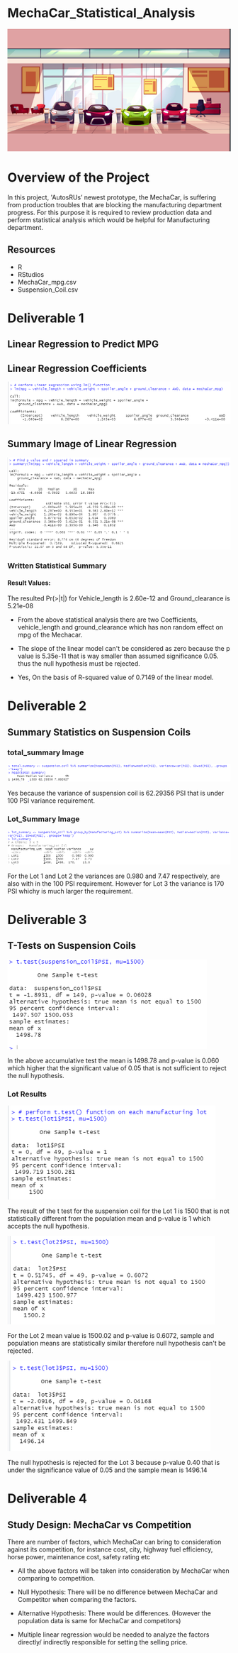 # MechaCar_Statistical_Analysis

![git-hub](https://github.com/MonaElahi/MechaCar_Statistical_Analysis/blob/780ac1f0230d01698cda7af35aaeb2db2dcdec80/Display.jpg)

# Overview of the Project

In this project, 'AutosRUs’ newest prototype, the MechaCar, is suffering from production troubles that are blocking the manufacturing department progress. 
For this purpose it is required to review production data and perform statistical analysis which would be helpful for Manufacturing department.

## Resources

- R 
- RStudios
- MechaCar_mpg.csv
- Suspension_Coil.csv

# Deliverable 1

## Linear Regression to Predict MPG

## Linear Regression Coefficients
![git-hub](https://github.com/MonaElahi/MechaCar_Statistical_Analysis/blob/72bb5e4280cff830ec5c4cd7952eec00ba666746/Images/LinearReg.PNG)

## Summary Image of Linear Regression
![git-hub](https://github.com/MonaElahi/MechaCar_Statistical_Analysis/blob/72bb5e4280cff830ec5c4cd7952eec00ba666746/Images/Deliverble1_Summary.PNG)

### Written Statistical Summary

#### Result Values:

The resulted Pr(>|t|) for Vehicle_length is 2.60e-12 and Ground_clearance is 5.21e-08

- From the above statistical analysis there are two Coefficients, vehicle_length and ground_clearance which has non random effect on mpg of the Mechacar.

- The slope of the linear model can't be considered as zero because the p value is 5.35e-11 that is way smaller than assumed significance 0.05. 
thus the null hypothesis must be rejected. 

- Yes, On the basis of R-squared value of 0.7149 of the linear model.   

# Deliverable 2

## Summary Statistics on Suspension Coils

### total_summary Image

![git-hub](https://github.com/MonaElahi/MechaCar_Statistical_Analysis/blob/72bb5e4280cff830ec5c4cd7952eec00ba666746/Images/Deliverable2_TotalSummary.PNG)

Yes because the variance of suspension coil is 62.29356 PSI that is under 100 PSI variance requirement.

### Lot_Summary Image
![git-hub](https://github.com/MonaElahi/MechaCar_Statistical_Analysis/blob/72bb5e4280cff830ec5c4cd7952eec00ba666746/Images/Deliverable2_LotSummary.PNG)

For the Lot 1 and Lot 2 the variances are 0.980 and 7.47 respectively, are also with in the 100 PSI requirement.
However for Lot 3 the variance is 170 PSI whichy is much larger the requirement.

# Deliverable 3

## T-Tests on Suspension Coils

![git-hub](https://github.com/MonaElahi/MechaCar_Statistical_Analysis/blob/72bb5e4280cff830ec5c4cd7952eec00ba666746/Images/ttestResults.PNG)

In the above accumulative test the mean is 1498.78 and p-value is 0.060 which higher that the significant value of 0.05
that is not sufficient to reject the null hypothesis. 

### Lot Results 

![git-hub](https://github.com/MonaElahi/MechaCar_Statistical_Analysis/blob/2c3b24f80ad097ef7bada1ba04f1abc32abe4ceb/Images/Images/tTestLot1.PNG)

The result of the t test for the suspension coil for the Lot 1 is 1500 that is not statistically different from the population mean and p-value 
is 1 which accepts the null hypothesis.

![git-hub](https://github.com/MonaElahi/MechaCar_Statistical_Analysis/blob/2c3b24f80ad097ef7bada1ba04f1abc32abe4ceb/Images/Images/tTestLot2.PNG)

For the Lot 2 mean value is 1500.02 and p-value is 0.6072, sample and population means are statistically similar therefore null hypothesis can't be rejected.   

![git-hub](https://github.com/MonaElahi/MechaCar_Statistical_Analysis/blob/2c3b24f80ad097ef7bada1ba04f1abc32abe4ceb/Images/Images/tTestLot3.PNG)

The null hypothesis is rejected for the Lot 3 because p-value 0.40 that is under the significance value of 0.05 and the sample mean is 1496.14

# Deliverable 4

## Study Design: MechaCar vs Competition

There are number of factors, which MechaCar can bring to consideration against its competition, 
for instance cost, city, highway fuel efficiency, horse power, maintenance cost, safety rating etc 

- All the above factors will be taken into consideration by MechaCar when comparing to competition. 

- Null Hypothesis: There will be no difference between MechaCar and Competitor when comparing the factors.
- Alternative Hypothesis: There would be differences. (However the population data is same for MechaCar and competitors) 

- Multiple linear regression would be needed to analyze the factors directly/ indirectly responsible for setting the selling price.
   
